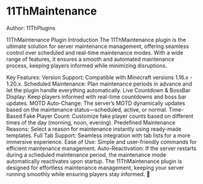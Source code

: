 # 11ThMaintenance
Author: 11ThPlugins


11ThMaintenance Plugin Introduction
The 11ThMaintenance plugin is the ultimate solution for server maintenance management, offering seamless control over scheduled and real-time maintenance modes. With a wide range of features, it ensures a smooth and automated maintenance process, keeping players informed while minimizing disruptions.

Key Features:
Version Support: Compatible with Minecraft versions 1.16.x - 1.20.x.
Scheduled Maintenance: Plan maintenance periods in advance and let the plugin handle everything automatically.
Live Countdown & BossBar Display: Keep players informed with real-time countdowns and boss bar updates.
MOTD Auto-Change: The server’s MOTD dynamically updates based on the maintenance status—scheduled, active, or normal.
Time-Based Fake Player Count: Customize fake player counts based on different times of the day (morning, noon, evening).
Predefined Maintenance Reasons: Select a reason for maintenance instantly using ready-made templates.
Full Tab Support: Seamless integration with tab lists for a more immersive experience.
Ease of Use: Simple and user-friendly commands for efficient maintenance management.
Auto-Reactivation: If the server restarts during a scheduled maintenance period, the maintenance mode automatically reactivates upon startup.
The 11ThMaintenance plugin is designed for effortless maintenance management, keeping your server running smoothly while ensuring players stay informed. 🚀
